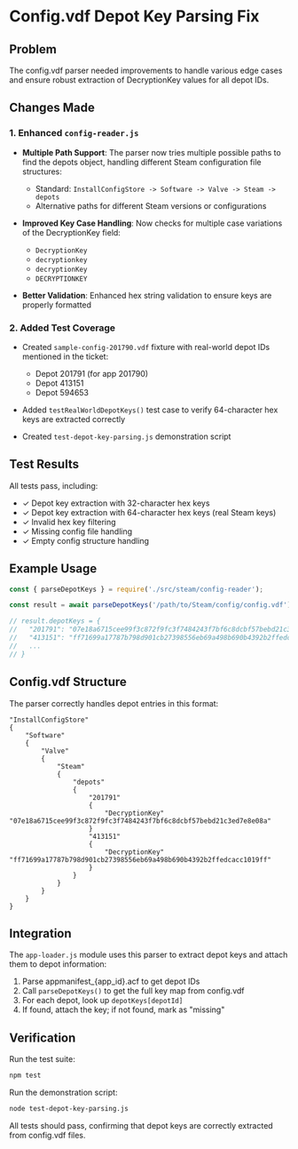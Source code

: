 # Config.vdf Depot Key Parsing Fix

## Problem
The config.vdf parser needed improvements to handle various edge cases and ensure robust extraction of DecryptionKey values for all depot IDs.

## Changes Made

### 1. Enhanced `config-reader.js`
- **Multiple Path Support**: The parser now tries multiple possible paths to find the depots object, handling different Steam configuration file structures:
  - Standard: `InstallConfigStore -> Software -> Valve -> Steam -> depots`
  - Alternative paths for different Steam versions or configurations
  
- **Improved Key Case Handling**: Now checks for multiple case variations of the DecryptionKey field:
  - `DecryptionKey`
  - `decryptionkey`
  - `decryptionKey`
  - `DECRYPTIONKEY`

- **Better Validation**: Enhanced hex string validation to ensure keys are properly formatted

### 2. Added Test Coverage
- Created `sample-config-201790.vdf` fixture with real-world depot IDs mentioned in the ticket:
  - Depot 201791 (for app 201790)
  - Depot 413151
  - Depot 594653
  
- Added `testRealWorldDepotKeys()` test case to verify 64-character hex keys are extracted correctly

- Created `test-depot-key-parsing.js` demonstration script

## Test Results

All tests pass, including:
- ✓ Depot key extraction with 32-character hex keys
- ✓ Depot key extraction with 64-character hex keys (real Steam keys)
- ✓ Invalid hex key filtering
- ✓ Missing config file handling
- ✓ Empty config structure handling

## Example Usage

```javascript
const { parseDepotKeys } = require('./src/steam/config-reader');

const result = await parseDepotKeys('/path/to/Steam/config/config.vdf');

// result.depotKeys = {
//   "201791": "07e18a6715cee99f3c872f9fc3f7484243f7bf6c8dcbf57bebd21c3ed7e8e08a",
//   "413151": "ff71699a17787b798d901cb27398556eb69a498b690b4392b2ffedcacc1019ff",
//   ...
// }
```

## Config.vdf Structure

The parser correctly handles depot entries in this format:

```
"InstallConfigStore"
{
    "Software"
    {
        "Valve"
        {
            "Steam"
            {
                "depots"
                {
                    "201791"
                    {
                        "DecryptionKey"  "07e18a6715cee99f3c872f9fc3f7484243f7bf6c8dcbf57bebd21c3ed7e8e08a"
                    }
                    "413151"
                    {
                        "DecryptionKey"  "ff71699a17787b798d901cb27398556eb69a498b690b4392b2ffedcacc1019ff"
                    }
                }
            }
        }
    }
}
```

## Integration

The `app-loader.js` module uses this parser to extract depot keys and attach them to depot information:

1. Parse appmanifest_{app_id}.acf to get depot IDs
2. Call `parseDepotKeys()` to get the full key map from config.vdf
3. For each depot, look up `depotKeys[depotId]`
4. If found, attach the key; if not found, mark as "missing"

## Verification

Run the test suite:
```bash
npm test
```

Run the demonstration script:
```bash
node test-depot-key-parsing.js
```

All tests should pass, confirming that depot keys are correctly extracted from config.vdf files.
